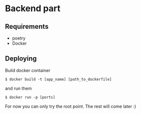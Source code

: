 # Backend part
## Requirements
- poetry
- Docker

## Deploying
Build docker container
```
$ docker build -t [app_name] [path_to_dockerfile]
```
and run them
```
$ docker run -p [ports]
```
For now you can only try the root point. The rest will come later :)
